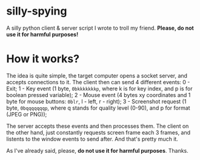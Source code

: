 # silly-spying
A silly python client &amp; server script I wrote to troll my friend. **Please, do not use it for harmful purposes!**

# How it works?
The idea is quite simple, the target computer opens a socket server, and accepts connections to it.
The client then can send 4 different events:
  0 - Exit;
  1 - Key event (1 byte, `0bkkkkkkkp`, where k is for key index, and p is for boolean pressed variable);
  2 - Mouse event (4 bytes xy coordinates and 1 byte for mouse buttons: `0blr`, l - left, r - right);
  3 - Screenshot request (1 byte, `0bqqqqqqqp`, where q stands for quality level (0-90), and p for format (JPEG or PNG));
  
The server accepts these events and then processes them.
The client on the other hand, just constantly requests screen frame each 3 frames, and listents to the window events to send after.
And that's pretty much it.

As I've already said, please, **do not use it for harmful purposes**. Thanks.
